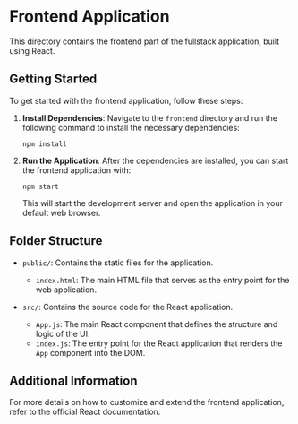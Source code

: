 # Frontend Application

This directory contains the frontend part of the fullstack application, built using React.

## Getting Started

To get started with the frontend application, follow these steps:

1. **Install Dependencies**: Navigate to the `frontend` directory and run the following command to install the necessary dependencies:

   ```
   npm install
   ```

2. **Run the Application**: After the dependencies are installed, you can start the frontend application with:

   ```
   npm start
   ```

   This will start the development server and open the application in your default web browser.

## Folder Structure

- `public/`: Contains the static files for the application.
  - `index.html`: The main HTML file that serves as the entry point for the web application.

- `src/`: Contains the source code for the React application.
  - `App.js`: The main React component that defines the structure and logic of the UI.
  - `index.js`: The entry point for the React application that renders the `App` component into the DOM.

## Additional Information

For more details on how to customize and extend the frontend application, refer to the official React documentation.